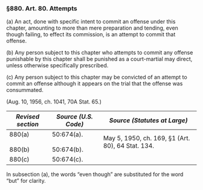 ### §880. Art. 80. Attempts ###

(a) An act, done with specific intent to commit an offense under this chapter, amounting to more than mere preparation and tending, even though failing, to effect its commission, is an attempt to commit that offense.

(b) Any person subject to this chapter who attempts to commit any offense punishable by this chapter shall be punished as a court-martial may direct, unless otherwise specifically prescribed.

(c) Any person subject to this chapter may be convicted of an attempt to commit an offense although it appears on the trial that the offense was consummated.

(Aug. 10, 1956, ch. 1041, 70A Stat. 65.)

|  *Revised section*   |     *Source (U.S. Code)*     |          *Source (Statutes at Large)*           |
|----------------------|------------------------------|-------------------------------------------------|
|880(a)<br/><br/>880(b)|50:674(a).<br/><br/>50:674(b).|May 5, 1950, ch. 169, §1 (Art. 80), 64 Stat. 134.|
|        880(c)        |          50:674(c).          |                                                 |

In subsection (a), the words “even though” are substituted for the word “but” for clarity.